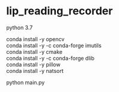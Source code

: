 # lip_reading_recorder
 
python 3.7

conda install -y opencv\
conda install -y -c conda-forge imutils\
conda install -y cmake\
conda install -y -c conda-forge dlib\
conda install -y pillow\
conda install -y natsort

python main.py